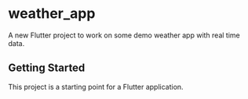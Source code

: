 # weather_app

A new Flutter project to work on some demo weather app with real time data.

## Getting Started

This project is a starting point for a Flutter application.

